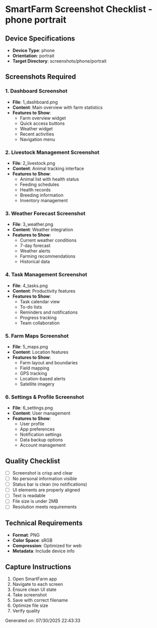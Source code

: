 ﻿# SmartFarm Screenshot Checklist - phone portrait

## Device Specifications
- **Device Type**: phone
- **Orientation**: portrait
- **Target Directory**: screenshots/phone/portrait

## Screenshots Required

### 1. Dashboard Screenshot
- **File**: 1_dashboard.png
- **Content**: Main overview with farm statistics
- **Features to Show**:
  - Farm overview widget
  - Quick access buttons
  - Weather widget
  - Recent activities
  - Navigation menu

### 2. Livestock Management Screenshot
- **File**: 2_livestock.png
- **Content**: Animal tracking interface
- **Features to Show**:
  - Animal list with health status
  - Feeding schedules
  - Health records
  - Breeding information
  - Inventory management

### 3. Weather Forecast Screenshot
- **File**: 3_weather.png
- **Content**: Weather integration
- **Features to Show**:
  - Current weather conditions
  - 7-day forecast
  - Weather alerts
  - Farming recommendations
  - Historical data

### 4. Task Management Screenshot
- **File**: 4_tasks.png
- **Content**: Productivity features
- **Features to Show**:
  - Task calendar view
  - To-do lists
  - Reminders and notifications
  - Progress tracking
  - Team collaboration

### 5. Farm Maps Screenshot
- **File**: 5_maps.png
- **Content**: Location features
- **Features to Show**:
  - Farm layout and boundaries
  - Field mapping
  - GPS tracking
  - Location-based alerts
  - Satellite imagery

### 6. Settings & Profile Screenshot
- **File**: 6_settings.png
- **Content**: User management
- **Features to Show**:
  - User profile
  - App preferences
  - Notification settings
  - Data backup options
  - Account management

## Quality Checklist
- [ ] Screenshot is crisp and clear
- [ ] No personal information visible
- [ ] Status bar is clean (no notifications)
- [ ] UI elements are properly aligned
- [ ] Text is readable
- [ ] File size is under 2MB
- [ ] Resolution meets requirements

## Technical Requirements
- **Format**: PNG
- **Color Space**: sRGB
- **Compression**: Optimized for web
- **Metadata**: Include device info

## Capture Instructions
1. Open SmartFarm app
2. Navigate to each screen
3. Ensure clean UI state
4. Take screenshot
5. Save with correct filename
6. Optimize file size
7. Verify quality

Generated on: 07/30/2025 22:43:33
